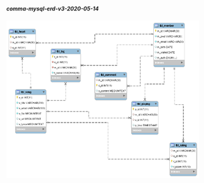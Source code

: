 ##### comma-mysql-erd-v3-2020-05-14
![resources/image/database/v3-2020-05-14/erd.png](resources/image/database/v3-2020-05-14/erd.png)